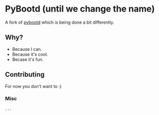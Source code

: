 PyBootd (until we change the name)
==================================

A fork of [pybootd](https://github.com/eblot/pybootd) which is being done a bit differently.

Why?
----

* Because I can.
* Because it's cool.
* Becase it's fun.

Contributing
------------

For now you don't want to :)


### Misc

`...`
